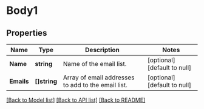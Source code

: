 # Body1

## Properties
Name | Type | Description | Notes
------------ | ------------- | ------------- | -------------
**Name** | **string** | Name of the email list.  | [optional] [default to null]
**Emails** | **[]string** | Array of email addresses to add to the email list.  | [optional] [default to null]

[[Back to Model list]](../README.md#documentation-for-models) [[Back to API list]](../README.md#documentation-for-api-endpoints) [[Back to README]](../README.md)

